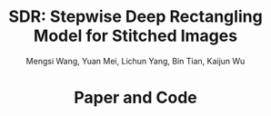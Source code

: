 <h1 align = "center">SDR: Stepwise Deep Rectangling Model for Stitched Images</h1>
<div align = "center">Mengsi Wang, Yuan Mei, Lichun Yang, Bin Tian, Kaijun Wu</div>
<h1 align = "center">Paper and Code</h1>
